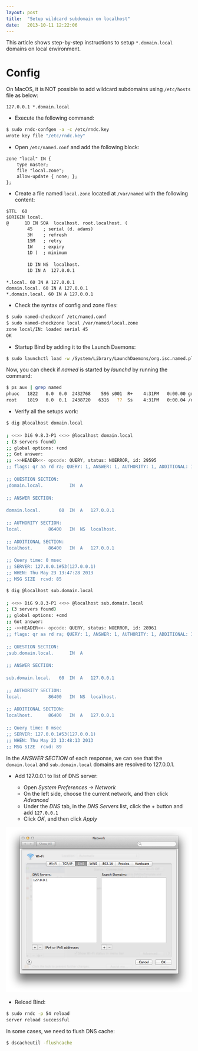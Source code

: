 ```yaml
---
layout: post
title:  "Setup wildcard subdomain on localhost"
date:   2013-10-11 12:22:06
---
```


This article shows step-by-step instructions to setup ```*.domain.local``` domains on local environment.

# Config

On MacOS, it is NOT possible to add wildcard subdomains using ```/etc/hosts``` file as below:

```
127.0.0.1 *.domain.local
```

* Execute the following command:

```bash
$ sudo rndc-confgen -a -c /etc/rndc.key
wrote key file "/etc/rndc.key"
```
* Open ```/etc/named.conf``` and add the following block:

```
zone "local" IN {
    type master;
    file "local.zone";
    allow-update { none; };
};
```

* Create a file named ```local.zone``` located at ```/var/named``` with the following content:

```
$TTL  60
$ORIGIN local.
@      1D IN SOA  localhost. root.localhost. (
        45    ; serial (d. adams)
        3H    ; refresh
        15M   ; retry
        1W    ; expiry
        1D )  ; minimum

        1D IN NS  localhost.
        1D IN A  127.0.0.1

*.local. 60 IN A 127.0.0.1
domain.local. 60 IN A 127.0.0.1
*.domain.local. 60 IN A 127.0.0.1
```

* Check the syntax of config and zone files:

```bash
$ sudo named-checkconf /etc/named.conf
$ sudo named-checkzone local /var/named/local.zone
zone local/IN: loaded serial 45
OK
```

* Startup Bind by adding it to the Launch Daemons:

```bash
$ sudo launchctl load -w /System/Library/LaunchDaemons/org.isc.named.plist
```

Now, you can check if _named_ is started by _launchd_ by running the command:

```bash
$ ps aux | grep named
phuoc   1822   0.0  0.0  2432768    596 s001  R+    4:31PM   0:00.00 grep named
root    1819   0.0  0.1  2438720   6316   ??  Ss    4:31PM   0:00.04 /usr/sbin/named -f
```

* Verify all the setups work:

```bash
$ dig @localhost domain.local

; <<>> DiG 9.8.3-P1 <<>> @localhost domain.local
; (3 servers found)
;; global options: +cmd
;; Got answer:
;; ->>HEADER<<- opcode: QUERY, status: NOERROR, id: 29595
;; flags: qr aa rd ra; QUERY: 1, ANSWER: 1, AUTHORITY: 1, ADDITIONAL: 1

;; QUESTION SECTION:
;domain.local.			IN	A

;; ANSWER SECTION:

domain.local.		60	IN	A	127.0.0.1

;; AUTHORITY SECTION:
local.			86400	IN	NS	localhost.

;; ADDITIONAL SECTION:
localhost.		86400	IN	A	127.0.0.1

;; Query time: 0 msec
;; SERVER: 127.0.0.1#53(127.0.0.1)
;; WHEN: Thu May 23 13:47:28 2013
;; MSG SIZE  rcvd: 85
```

```bash
$ dig @localhost sub.domain.local

; <<>> DiG 9.8.3-P1 <<>> @localhost sub.domain.local
; (3 servers found)
;; global options: +cmd
;; Got answer:
;; ->>HEADER<<- opcode: QUERY, status: NOERROR, id: 28961
;; flags: qr aa rd ra; QUERY: 1, ANSWER: 1, AUTHORITY: 1, ADDITIONAL: 1

;; QUESTION SECTION:
;sub.domain.local.		IN	A

;; ANSWER SECTION:

sub.domain.local.	60	IN	A	127.0.0.1

;; AUTHORITY SECTION:
local.			86400	IN	NS	localhost.

;; ADDITIONAL SECTION:
localhost.		86400	IN	A	127.0.0.1

;; Query time: 0 msec
;; SERVER: 127.0.0.1#53(127.0.0.1)
;; WHEN: Thu May 23 13:48:13 2013
;; MSG SIZE  rcvd: 89
```

In the _ANSWER SECTION_ of each response, we can see that the ```domain.local``` and ```sub.domain.local``` domains are resolved to 127.0.0.1.

* Add 127.0.0.1 to list of DNS server:

	- Open _System Preferences &rarr; Network_
	- On the left side, choose the current network, and then click _Advanced_
  	- Under the _DNS_ tab, in the _DNS Servers_ list, click the + button and add ```127.0.0.1```
  	- Click _OK_, and then click _Apply_

![Configure DNS server](/img/modify-dns.png)

* Reload Bind:

```bash
$ sudo rndc -p 54 reload
server reload successful
```

In some cases, we need to flush DNS cache:

```bash
$ dscacheutil -flushcache
```